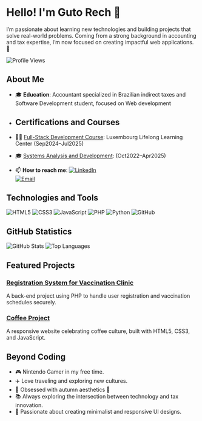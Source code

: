 # Hello! I'm Guto Rech 👋  
I’m passionate about learning new technologies and building projects that solve real-world problems. 
Coming from a strong background in accounting and tax expertise, I’m now focused on creating impactful web applications. 🚀  

![Profile Views](https://komarev.com/ghpvc/?username=your-username&color=blue)

## About Me

- 🎓 **Education**: Accountant specialized in Brazilian indirect taxes and Software Development student, focused on Web development

- ## Certifications and Courses  
- 🧑‍💻 [Full-Stack Development Course](https://lifelong-learning.lu): Luxembourg Lifelong Learning Center (Sep2024–Jul2025)  
- 🎓 [Systems Analysis and Development](https://www.uninter.com): (Oct2022–Apr2025)  

- 📫 **How to reach me**:
  [![LinkedIn](https://img.shields.io/badge/LinkedIn-Guto_Rech-blue?style=flat-square&logo=linkedin)](https://www.linkedin.com/in/josé-augusto-rech-dev)  
  [![Email](https://img.shields.io/badge/Email-gutorech90%40gmail.com-red?style=flat-square&logo=gmail)](mailto:gutorech90@gmail.com)  

## Technologies and Tools

![HTML5](https://img.shields.io/badge/-HTML5-E34F26?style=flat-square&logo=html5&logoColor=white)
![CSS3](https://img.shields.io/badge/-CSS3-1572B6?style=flat-square&logo=css3)
![JavaScript](https://img.shields.io/badge/-JavaScript-F7DF1E?style=flat-square&logo=javascript&logoColor=black)
![PHP](https://img.shields.io/badge/-PHP-777BB4?style=flat-square&logo=php&logoColor=white)
![Python](https://img.shields.io/badge/-Python-3776AB?style=flat-square&logo=python&logoColor=white)
![GitHub](https://img.shields.io/badge/-GitHub-181717?style=flat-square&logo=github)

## GitHub Statistics

![GitHub Stats](https://github-readme-stats.vercel.app/api?username=GutoRech1990&show_icons=true&theme=radical)
![Top Languages](https://github-readme-stats.vercel.app/api/top-langs/?username=GutoRech1990&layout=compact&theme=radical)

## Featured Projects  

### [Registration System for Vaccination Clinic](https://github.com/GutoRech1990/Back-End_LLLC.git)  
A back-end project using PHP to handle user registration and vaccination schedules securely.  

### [Coffee Project](https://github.com/GutoRech1990/Coffe_Project_V2.git)  
A responsive website celebrating coffee culture, built with HTML5, CSS3, and JavaScript.  


## Beyond Coding

- 🎮 Nintendo Gamer in my free time.
- ✈️ Love traveling and exploring new cultures.
- 🍂 Obsessed with autumn aesthetics 🌻  
- 📚 Always exploring the intersection between technology and tax innovation.  
- 🎨 Passionate about creating minimalist and responsive UI designs. 



